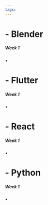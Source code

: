 ```yaml
---
tags:
---
```

# - Blender

##### *Week 1*
•


# - Flutter

##### *Week 1*
•


# - React

##### *Week 1*
• 


# - Python

##### *Week 1*
•